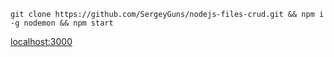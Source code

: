 ```
git clone https://github.com/SergeyGuns/nodejs-files-crud.git && npm i -g nodemon && npm start
```

[localhost:3000](http://localhost:3000)
